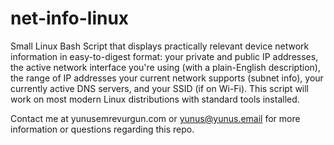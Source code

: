 # net-info-linux
Small Linux Bash Script that displays practically relevant device network information in easy-to-digest format: your private and public IP addresses, the active network interface you're using (with a plain-English description), the range of IP addresses your current network supports (subnet info), your currently active DNS servers, and your SSID (if on Wi-Fi). This script will work on most modern Linux distributions with standard tools installed.

Contact me at yunusemrevurgun.com or yunus@yunus.email for more information or questions regarding this repo.
